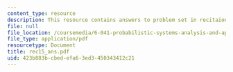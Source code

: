 ```yaml
---
content_type: resource
description: This resource contains answers to problem set in recitaion fifteen.
file: null
file_location: /coursemedia/6-041-probabilistic-systems-analysis-and-applied-probability-spring-2006/423b883bcbedefa63ed3450343412c21_rec15_ans.pdf
file_type: application/pdf
resourcetype: Document
title: rec15_ans.pdf
uid: 423b883b-cbed-efa6-3ed3-450343412c21
---
```

